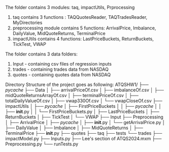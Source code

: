 The folder contains 3 modules: taq, impactUtils, Prprocessing
1. taq contains 3 functions : TAQQuotesReader, TAQTradesReader, MyDirectories
2. preprocessing module contains 5 functions: ArrivalPrice, Imbalance, DailyValue, MidQuoteReturns, TerminalPrice
3. impactUtils contains 4 functions: LastPriceBuckets, ReturnBuckets, TickTest, VWAP

The folder contains 3 data folders: 
1. Input - containing csv files of regression inputs
2. trades - containing trades data from NASDAQ
3. quotes - containing quotes data from NASDAQ

   
Directory Structure of the project goes as following:
ATQSHW1/
├── _pycache_
├── Data
│   ├── arrivalPriceOf.csv
│   ├── imbalanceOf.csv
│   ├── midQuoteReturnsArrayOf.csv
│   ├── terminalPriceOf.csv
│   ├── totalDailyValueOf.csv
│   ├── vwap330Of.csv
│   └── vwapCloseOf.csv
├── impactUtils
│   ├── _pycache_
│   ├── FirstPriceBuckets
│   │   ├── _pycache_
│   │   ├── __init__.py
│   │   └── FirstPriceBuckets.py
│   ├── LastPriceBuckets
│   ├── ReturnBuckets
│   ├── TickTest
│   └── VWAP
├── Input
├── Preprocessing
│       ├── ArrivalPrice
│         ├── _pycache_
│         ├── __init__.py
│         └── getArrivalPrice.py
│       ├── DailyValue
│       ├── Imbalance
│       ├── MidQuoteReturns
│       ├── TerminalPrice
├── __init__.py
├── quotes
├── taq
├── tests
└── trades
├── impactModel.py
├── Inputs.py
├── Lee's section of ATQS2024.mxm
├── Preprocessing.py
└── runTests.py
